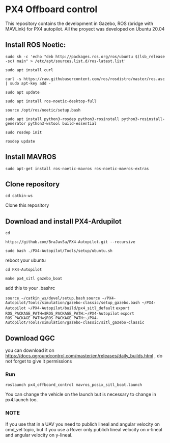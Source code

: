 # PX4 Offboard control
This repository contains the development in Gazebo, ROS (bridge with MAVLink) for PX4 autopilot. All the proyect was developed on Ubuntu 20.04

## Install ROS Noetic:
  
  `sudo sh -c 'echo "deb http://packages.ros.org/ros/ubuntu $(lsb_release -sc) main" > /etc/apt/sources.list.d/ros-latest.list'`
  
  `sudo apt install curl `
  
  `curl -s https://raw.githubusercontent.com/ros/rosdistro/master/ros.asc | sudo apt-key add -` 
  
  `sudo apt update`
  
  `sudo apt install ros-noetic-desktop-full`
  
  `source /opt/ros/noetic/setup.bash`

  
  `sudo apt install python3-rosdep python3-rosinstall python3-rosinstall-generator python3-wstool build-essential`
  
  `sudo rosdep init`
  
  `rosdep update`


## Install MAVROS
  
  `sudo apt-get install ros-noetic-mavros ros-noetic-mavros-extras`

## Clone repository

 `cd catkin-ws`
 
 Clone this repository
 
## Download and install PX4-Ardupilot

 `cd`
 
 `https://github.com/BraJavSa/PX4-Autopilot.git --recursive`
 
 `sudo bash ./PX4-Autopilot/Tools/setup/ubuntu.sh`
 
 reboot your ubuntu
 
 
 `cd PX4-Autopilot`
 
 `make px4_sitl gazebo_boat`
 
 add this to your .bashrc


  `source ~/catkin_ws/devel/setup.bash`
  `source ~/PX4-Autopilot/Tools/simulation/gazebo-classic/setup_gazebo.bash ~/PX4-Autopilot ~/PX4-Autopilot/build/px4_sitl_default`
  `export ROS_PACKAGE_PATH=$ROS_PACKAGE_PATH:~/PX4-Autopilot`
  `export ROS_PACKAGE_PATH=$ROS_PACKAGE_PATH:~/PX4-Autopilot/Tools/simulation/gazebo-classic/sitl_gazebo-classic`

## Download QGC

you can download it on https://docs.qgroundcontrol.com/master/en/releases/daily_builds.html , do not forget to give it permissions

### Run

`roslaunch px4_offboard_control mavros_posix_sitl_boat.launch`

You can change the vehicle on the launch but is necessary to change in px4.launch too.

### NOTE

If you use that in a UAV you need to publich lineal and angular velocity on cmd_vel topic, but if you use a Rover only publich lineal velocity on x-lineal and angular velocity on y-lineal.

